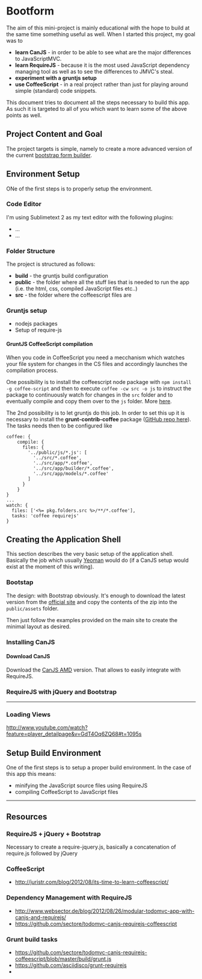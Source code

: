 # Bootform #
The aim of this mini-project is mainly educational with the hope to build at the same time something useful as well. When I started this project, my goal was to

- **learn CanJS** - in order to be able to see what are the major differences to JavaScriptMVC.
- **learn RequireJS** - because it is the most used JavaScript dependency managing tool as well as to see the differences to JMVC's steal.
- **experiment with a gruntjs setup**
- **use CoffeeScript** - in a real project rather than just for playing around simple (standard) code snippets.

This document tries to document all the steps necessary to build this app. As such it is targeted to all of you which want to learn some of the above points as well.

## Project Content and Goal ##
The project targets is simple, namely to create a more advanced version of the current [bootstrap form builder](http://bootstrap-forms.heroku.com/).

## Environment Setup ##
ONe of the first steps is to properly setup the environment.

### Code Editor ###
I'm using Sublimetext 2 as my text editor with the following plugins:

- ...
- ...

### Folder Structure ###
The project is structured as follows:

- **build** - the gruntjs build configuration
- **public** - the folder where all the stuff lies that is needed to run the app (i.e. the html, css, compiled JavaScript files etc..)
- **src** - the folder where the coffeescript files are

### Gruntjs setup ###

- nodejs packages
- Setup of require-js

#### GruntJS CoffeeScript compilation ####
When you code in CoffeeScript you need a mecchanism which watches your file system for changes in the CS files and accordingly launches the compilation process. 

One possibility is to install the coffeescript node package with `npm install -g coffee-script` and then to execute `coffee -cw src -o js` to instruct the package to continuously watch for changes in the `src` folder and to eventually compile and copy them over to the `js` folder. More [here](/blog/2012/08/its-time-to-learn-coffeescript/#Setup).

The 2nd possibility is to let gruntjs do this job. In order to set this up it is necessary to install the **grunt-contrib-coffee** package ([GitHub repo here](https://github.com/gruntjs/grunt-contrib-coffee/)). The tasks needs then to be configured like

    coffee: { 
        compile: {
          files: {
            '../public/js/*.js': [
              '../src/*.coffee',
              '../src/app/*.coffee',
              '../src/app/builder/*.coffee',
              '../src/app/models/*.coffee'
            ]
          }
        }
    }
    ...
    watch: {
      files: ['<%= pkg.folders.src %>/**/*.coffee'],
      tasks: 'coffee requirejs'
    }

## Creating the Application Shell ##
This section describes the very basic setup of the application shell. Basically the job which usually [Yeoman](http://yeoman.io) would do (if a CanJS setup would exist at the moment of this writing).

### Bootstap ###
The design: with Bootstrap obviously. It's enough to download the latest version from the [official site](http://twitter.github.com/bootstrap/) and copy the contents of the zip into the `public/assets` folder.

Then just follow the examples provided on the main site to create the minimal layout as desired.

### Installing CanJS ###

#### Download CanJS ####
Download the [CanJS AMD](http://canjs.us/#using_canjs-amd) version. That allows to easily integrate with RequireJS.

### RequireJS with jQuery and Bootstrap ###


---

### Loading Views ###
http://www.youtube.com/watch?feature=player_detailpage&v=GdT4Oq6ZQ68#t=1095s


## Setup Build Environment ##

One of the first steps is to setup a proper build environment. In the case of this app this means:

- minifying the JavaScript source files using RequireJS
- compiling CoffeeScript to JavaScript files

---

## Resources ##

### RequireJS + jQuery + Bootstrap ###
Necessary to create a require-jquery.js, basically a concatenation of require.js followed by jQuery

### CoffeeScript ###
- http://juristr.com/blog/2012/08/its-time-to-learn-coffeescript/

### Dependency Management with RequireJS ###

- http://www.websector.de/blog/2012/08/26/modular-todomvc-app-with-canjs-and-requirejs/
- https://github.com/sectore/todomvc-canjs-requirejs-coffeescript

### Grunt build tasks ###

- https://github.com/sectore/todomvc-canjs-requirejs-coffeescript/blob/master/build/grunt.js
- https://github.com/asciidisco/grunt-requirejs
- 